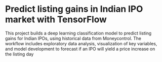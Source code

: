# Predict listing gains in Indian IPO market with TensorFlow
This project builds a deep learning classification model to predict listing gains for Indian IPOs, using historical data from Moneycontrol. The workflow includes exploratory data analysis, visualization of key variables, and model development to forecast if an IPO will yield a price increase on the listing day
